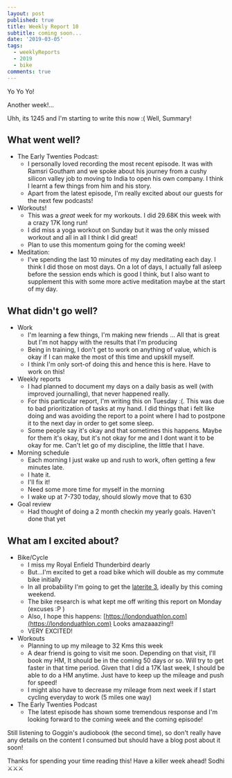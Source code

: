```yaml
---
layout: post
published: true
title: Weekly Report 10
subtitle: coming soon...
date: '2019-03-05'
tags:
  - weeklyReports
  - 2019
  - bike
comments: true
---
```

Yo Yo Yo!

Another week!...

Uhh, its 1245 and I'm starting to write this now :(
Well, Summary!

## What went well?
* The Early Twenties Podcast: 
	* I personally loved recording the most recent episode. It was with Ramsri Goutham and we spoke about his journey from a cushy silicon valley job to moving to India to open his own company. I think I learnt a few things from him and his story.
    * Apart from the latest episode, I'm really excited about our guests for the next few podcasts!
* Workouts!
	* This was a *great* week for my workouts. I did 29.68K this week with a crazy 17K long run!
    * I did miss a yoga workout on Sunday but it was the only missed workout and all in all I think I did great!
    * Plan to use this momentum going for the coming week!
* Meditation:
	* I've spending the last 10 minutes of my day meditating each day. I think I did those on most days. On a lot of days, I actually fall asleep before the session ends which is good I think, but I also want to supplement this with some more active meditation maybe at the start of my day.


## What didn't go well?
* Work
	* I'm learning a few things, I'm making new friends ... All that is great but I'm not happy with the results that I'm producing
    * Being in training, I don't get to work on anything of value, which is okay if I can make the most of this time and upskill myself.
    * I think I'm only sort-of doing this and hence this is here. Have to work on this!
* Weekly reports
	* I had planned to document my days on a daily basis as well (with improved journalling), that never happened really.
    * For this particular report, I'm writing this on Tuesday :(. This was due to bad prioritization of tasks at my hand. I did things that i felt like doing and was avoiding the report to a point where I had to postpone it to the next day in order to get some sleep.
	* Some people say it's okay and that sometimes this happens. Maybe for them it's okay, but it's not okay for me and I dont want it to be okay for me. Can't let go of my discipline, the little that I have.
* Morning schedule
	* Each morning I just wake up and rush to work, often getting a few minutes late.
    * I hate it.
    * I'll fix it!
    * Need some more time for myself in the morning
    * I wake up at 7-730 today, should slowly move that to 630
* Goal review
	* Had thought of doing a 2 month checkin my yearly goals. Haven't done that yet


## What am I excited about?
* Bike/Cycle
	* I miss my Royal Enfield Thunderbird dearly
    * But...I'm excited to get a road bike which will double as my commute bike initially
    * In all probability I'm going to get the [laterite 3](https://www.evanscycles.com/pinnacle-laterite-3-2019-road-bike-EV342346), ideally by this coming weekend.
    * The bike research is what kept me off writing this report on Monday (excuses :P )
    * Also, I hope this happens: [https://londonduathlon.com](https://londonduathlon.com) Looks amazaaazing!!
    * VERY EXCITED!
* Workouts
	* Planning to up my mileage to 32 Kms this week
    * A dear friend is going to visit me soon. Depending on that visit, I'll book my HM, It should be in the coming 50 days or so. Will try to get faster in that time period. Given that I did a 17K last week, I should be able to do a HM anytime. Just have to keep up the mileage and push for speed!
    * I might also have to decrease my mileage from next week if I start cycling everyday to work (5 miles one way)
* The Early Twenties Podcast
	* The latest episode has shown some tremendous response and I'm looking forward to the coming week and the coming episode!


Still listening to Goggin's audiobook (the second time), so don't really have any details on the content I consumed but should have a blog post about it soon!

Thanks for spending your time reading this!
Have a killer week ahead!
Sodhi ⚔️⚔️⚔️
